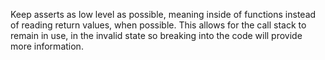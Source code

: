 Keep asserts as low level as possible, meaning inside of functions instead of reading return values, when possible.
This allows for the call stack to remain in use, in the invalid state so breaking into the code will provide more information.